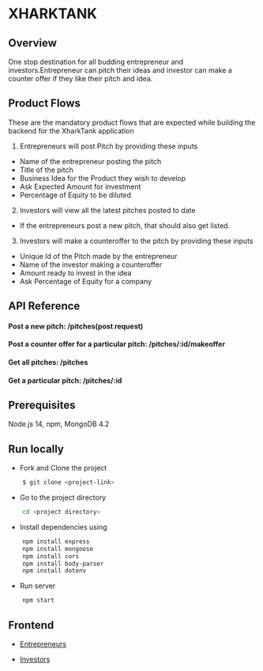 # XHARKTANK

## Overview
One stop destination for all budding entrepreneur and investors.Entrepreneur can pitch their ideas and investor can make a counter offer if they like their pitch and idea.

## Product Flows
These are the mandatory product flows that are expected while building the backend for the XharkTank application

1. Entrepreneurs will post Pitch by providing these inputs
* Name of the entrepreneur posting the pitch
* Title of the pitch
* Business Idea for the Product they wish to develop
* Ask Expected Amount for investment
* Percentage of Equity to be diluted

2. Investors will view all the latest pitches posted to date
* If the entrepreneurs post a new pitch, that should also get listed. 

3. Investors will make a counteroffer to the pitch by providing these inputs
* Unique Id of the Pitch made by the entrepreneur
* Name of the investor making a counteroffer
* Amount ready to invest in the idea
* Ask Percentage of Equity for a company

## API Reference
#### Post a new pitch: /pitches(post request)
#### Post a counter offer for a particular pitch: /pitches/:id/makeoffer
#### Get all pitches: /pitches
#### Get a particular pitch: /pitches/:id

## Prerequisites
Node.js 14, npm, MongoDB 4.2

## Run locally
* Fork and Clone the project
```bash
    $ git clone <project-link>
```
* Go to the project directory
```bash
    cd <project directory>
```
* Install dependencies using
```bash
    npm install express
    npm install mongoose
    npm install cors
    npm install body-parser
    npm install dotenv
```
* Run server
```bash
    npm start
```

## Frontend
* [Entrepreneurs](https://xharktank.crio.do/pitches/?author=crio-2021sakshig&url=https%3A%2F%2Fxharktank-api.onrender.com)

* [Investors](https://xharktank.crio.do/invest/?author=crio-2021sakshig&url=https%3A%2F%2Fxharktank-api.onrender.com)